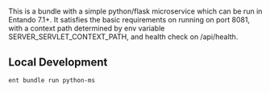 #
This is a bundle with a simple python/flask microservice which can be run in Entando 7.1+. It satisfies the basic requirements on running on port 8081, with a context path determined by env variable SERVER_SERVLET_CONTEXT_PATH, and health check on /api/health.

## Local Development
`ent bundle run python-ms`